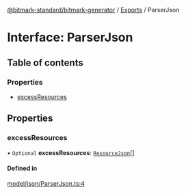 [@bitmark-standard/bitmark-generator](../API.md) / [Exports](../modules.md) / ParserJson

# Interface: ParserJson

## Table of contents

### Properties

- [excessResources](ParserJson.md#excessResources)

## Properties

### excessResources

• `Optional` **excessResources**: [`ResourceJson`](../modules.md#ResourceJson)[]

#### Defined in

[model/json/ParserJson.ts:4](https://github.com/getMoreBrain/bitmark-generator/blob/de39d9c/src/model/json/ParserJson.ts#L4)
